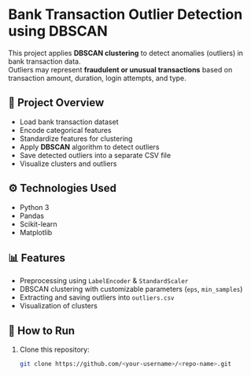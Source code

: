 # Bank Transaction Outlier Detection using DBSCAN

This project applies **DBSCAN clustering** to detect anomalies (outliers) in bank transaction data.  
Outliers may represent **fraudulent or unusual transactions** based on transaction amount, duration, login attempts, and type.

## 📂 Project Overview
- Load bank transaction dataset
- Encode categorical features
- Standardize features for clustering
- Apply **DBSCAN** algorithm to detect outliers
- Save detected outliers into a separate CSV file
- Visualize clusters and outliers

## ⚙️ Technologies Used
- Python 3
- Pandas
- Scikit-learn
- Matplotlib

## 📊 Features
- Preprocessing using `LabelEncoder` & `StandardScaler`
- DBSCAN clustering with customizable parameters (`eps`, `min_samples`)
- Extracting and saving outliers into `outliers.csv`
- Visualization of clusters

## 🚀 How to Run
1. Clone this repository:
   ```bash
   git clone https://github.com/<your-username>/<repo-name>.git
